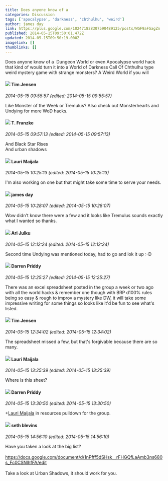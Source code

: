 ```yaml
---
title: Does anyone know of a
categories: Discussion
tags: ['apocalypse', 'darkness', 'chthulhu', 'weird']
author: james day
link: https://plus.google.com/102471828307590489125/posts/WGF9aFSagZn
published: 2014-05-15T09:50:01.472Z
updated: 2014-05-15T09:50:19.000Z
imagelink: []
thumblinks: []
---
```


Does anyone know of a  Dungeon World or even Apocalypse world hack that kind of would turn it into a World of Darkness Call Of Chthulhu type weird mystery game with strange monsters? A Weird World if you will
<div id='comment z12kwvryjxenxvyhi04ci3jzusnajbeyzfs'>
  <h4><img src='{{site.baseurl}}//images/avatars/101509976321886871332_photo.jpg'> Tim Jensen</h4>
      <p><cite>2014-05-15 09:55:57 (edited: 2014-05-15 09:55:57)</cite></p>
        <p>Like Monster of the Week or Tremulus? Also check out Monsterhearts and Undying for more WoD hacks.<br /></p>
</div>
        

<div id='comment z12kwvryjxenxvyhi04ci3jzusnajbeyzfs'>
  <h4><img src='{{site.baseurl}}//images/avatars/110330901807759406775_photo.jpg'> T. Franzke</h4>
      <p><cite>2014-05-15 09:57:13 (edited: 2014-05-15 09:57:13)</cite></p>
        <p>And Black Star Rises<br />And urban shadows</p>
</div>
        

<div id='comment z12kwvryjxenxvyhi04ci3jzusnajbeyzfs'>
  <h4><img src='{{site.baseurl}}//images/avatars/101282524805480823686_photo.jpg'> Lauri Maijala</h4>
      <p><cite>2014-05-15 10:25:13 (edited: 2014-05-15 10:25:13)</cite></p>
        <p>I&#39;m also working on one but that might take some time to serve your needs.</p>
</div>
        

<div id='comment z12kwvryjxenxvyhi04ci3jzusnajbeyzfs'>
  <h4><img src='{{site.baseurl}}//images/avatars/102471828307590489125_photo.jpg'> james day</h4>
      <p><cite>2014-05-15 10:28:07 (edited: 2014-05-15 10:28:07)</cite></p>
        <p>Wow didn&#39;t know there were a few and it looks like Tremulus sounds exactly what I wanted so thanks.</p>
</div>
        

<div id='comment z12kwvryjxenxvyhi04ci3jzusnajbeyzfs'>
  <h4><img src='{{site.baseurl}}//images/avatars/101722644203602493616_photo.jpg'> Ari Julku</h4>
      <p><cite>2014-05-15 12:12:24 (edited: 2014-05-15 12:12:24)</cite></p>
        <p>Second time Undying was mentioned today, had to go and lok it up :-D</p>
</div>
        

<div id='comment z12kwvryjxenxvyhi04ci3jzusnajbeyzfs'>
  <h4><img src='{{site.baseurl}}//images/avatars/105875318948666656289_photo.jpg'> Darren Priddy</h4>
      <p><cite>2014-05-15 12:25:27 (edited: 2014-05-15 12:25:27)</cite></p>
        <p>There was an excel spreadsheet posted in the group a week or two ago with all the world hacks &amp; remember one though with BRP d100% rules being so easy &amp; rough to improv a mystery like DW, it will take some impressive writing for some things so looks like it&#39;d be fun to see what&#39;s listed.</p>
</div>
        

<div id='comment z12kwvryjxenxvyhi04ci3jzusnajbeyzfs'>
  <h4><img src='{{site.baseurl}}//images/avatars/101509976321886871332_photo.jpg'> Tim Jensen</h4>
      <p><cite>2014-05-15 12:34:02 (edited: 2014-05-15 12:34:02)</cite></p>
        <p>The spreadsheet missed a few, but that&#39;s forgivable because there are so many.</p>
</div>
        

<div id='comment z12kwvryjxenxvyhi04ci3jzusnajbeyzfs'>
  <h4><img src='{{site.baseurl}}//images/avatars/101282524805480823686_photo.jpg'> Lauri Maijala</h4>
      <p><cite>2014-05-15 13:25:39 (edited: 2014-05-15 13:25:39)</cite></p>
        <p>Where is this sheet?</p>
</div>
        

<div id='comment z12kwvryjxenxvyhi04ci3jzusnajbeyzfs'>
  <h4><img src='{{site.baseurl}}//images/avatars/105875318948666656289_photo.jpg'> Darren Priddy</h4>
      <p><cite>2014-05-15 13:30:50 (edited: 2014-05-15 13:30:50)</cite></p>
        <p><span class="proflinkWrapper"><span class="proflinkPrefix">+</span><a class="proflink" href="https://plus.google.com/101282524805480823686" oid="101282524805480823686">Lauri Maijala</a></span> in resources pulldown for the group.</p>
</div>
        

<div id='comment z12kwvryjxenxvyhi04ci3jzusnajbeyzfs'>
  <h4><img src='{{site.baseurl}}//images/avatars/105550085691370692711_photo.jpg'> seth blevins</h4>
      <p><cite>2014-05-15 14:56:10 (edited: 2014-05-15 14:56:10)</cite></p>
        <p>Have you taken a look at the big list? <br /><br /><a href="https://docs.google.com/document/d/1nPfff5dSHsk__rFHGQfLaAmb3ns680s_Fc0CSNlhfFA/edit" class="ot-anchor">https://docs.google.com/document/d/1nPfff5dSHsk__rFHGQfLaAmb3ns680s_Fc0CSNlhfFA/edit</a><br /><br />Take a look at Urban Shadows, it should work for you. </p>
</div>
        